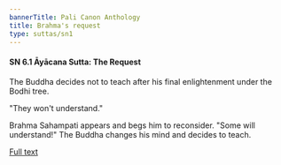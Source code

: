 ```yaml
---
bannerTitle: Pali Canon Anthology
title: Brahma's request
type: suttas/sn1
---
```


#### SN 6.1 Āyācana Sutta: The Request

The Buddha decides not to teach after his final enlightenment under the Bodhi
tree.  

"They won't understand."  

Brahma Sahampati appears and begs him to reconsider. "Some will understand!"
The Buddha changes his mind and decides to teach.

[Full text](https://www.dhammatalks.org/suttas/SN/SN6_1.html)
